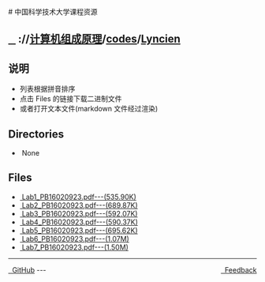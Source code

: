 
<head>
    <meta http-equiv="content-type" content="text/html; charset=utf-8">
    <link rel="stylesheet" href="https://use.fontawesome.com/releases/v5.8.1/css/all.css" integrity="sha384-50oBUHEmvpQ+1lW4y57PTFmhCaXp0ML5d60M1M7uH2+nqUivzIebhndOJK28anvf" crossorigin="anonymous">
    <title> 中国科学技术大学课程资源</title>
</head>
# 中国科学技术大学课程资源

<div>
  <h2>
    <a href="../index.html">&nbsp;&nbsp;<i class="fas fa-backward"></i>&nbsp;</a>
    :/<a href="../../../index.html"><i class="fas fa-home"></i></a>/<a href="../../index.html">计算机组成原理</a>/<a href="../index.html">codes</a>/<a href="index.html">Lyncien</a>
  </h2>
</div>

## 说明
- 列表根据拼音排序
- 点击 Files 的链接下载二进制文件
- 或者打开文本文件(markdown 文件经过渲染)

<h2> Directories &nbsp; <a href="https://download-directory.github.io/?url=https://github.com/USTC-Resource/USTC-Course/tree/master/计算机组成原理/codes/Lyncien" style="color:red;text-decoration:underline;" target="_black"><i class="fas fa-download"></i></a></h2>

<ul><li><i class="fas fa-meh"></i>&nbsp;None</li></ul>

## Files
<ul><li><a href="https://raw.githubusercontent.com/USTC-Resource/USTC-Course/master/计算机组成原理/codes/Lyncien/Lab1_PB16020923.pdf"><i class="fas fa-file-pdf"></i>&nbsp;Lab1_PB16020923.pdf---(535.90K)</a></li>
<li><a href="https://raw.githubusercontent.com/USTC-Resource/USTC-Course/master/计算机组成原理/codes/Lyncien/Lab2_PB16020923.pdf"><i class="fas fa-file-pdf"></i>&nbsp;Lab2_PB16020923.pdf---(689.87K)</a></li>
<li><a href="https://raw.githubusercontent.com/USTC-Resource/USTC-Course/master/计算机组成原理/codes/Lyncien/Lab3_PB16020923.pdf"><i class="fas fa-file-pdf"></i>&nbsp;Lab3_PB16020923.pdf---(592.07K)</a></li>
<li><a href="https://raw.githubusercontent.com/USTC-Resource/USTC-Course/master/计算机组成原理/codes/Lyncien/Lab4_PB16020923.pdf"><i class="fas fa-file-pdf"></i>&nbsp;Lab4_PB16020923.pdf---(590.37K)</a></li>
<li><a href="https://raw.githubusercontent.com/USTC-Resource/USTC-Course/master/计算机组成原理/codes/Lyncien/Lab5_PB16020923.pdf"><i class="fas fa-file-pdf"></i>&nbsp;Lab5_PB16020923.pdf---(695.62K)</a></li>
<li><a href="https://raw.githubusercontent.com/USTC-Resource/USTC-Course/master/计算机组成原理/codes/Lyncien/Lab6_PB16020923.pdf"><i class="fas fa-file-pdf"></i>&nbsp;Lab6_PB16020923.pdf---(1.07M)</a></li>
<li><a href="https://raw.githubusercontent.com/USTC-Resource/USTC-Course/master/计算机组成原理/codes/Lyncien/Lab7_PB16020923.pdf"><i class="fas fa-file-pdf"></i>&nbsp;Lab7_PB16020923.pdf---(1.50M)</a></li></ul>

---
<div style="text-decration:underline;display:inline">
  <a href="https://github.com/USTC-Resource/USTC-Course.git" target="_blank" rel="external"><i class="fab fa-github"></i>&nbsp; GitHub</a>
  <a href="mailto:&#122;huheqin1@gmail.com?subject=反馈与建议" style="float:right" target="_blank" rel="external"><i class="fas fa-envelope"></i>&nbsp; Feedback</a>
</div>
---


